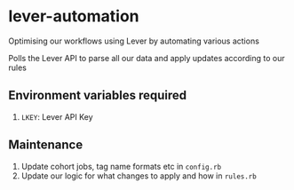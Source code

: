 # lever-automation

Optimising our workflows using Lever by automating various actions

Polls the Lever API to parse all our data and apply updates according to our rules

## Environment variables required

1. `LKEY`: Lever API Key

## Maintenance

1. Update cohort jobs, tag name formats etc in `config.rb`
2. Update our logic for what changes to apply and how in `rules.rb`
